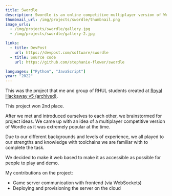 ```yaml
---
title: Swordle
description: Swordle is an online competitive multiplayer version of Wordle.
thumbnail_url: /img/projects/swordle/thumbnail.png
image_urls:
  - /img/projects/swordle/gallery.jpg
  - /img/projects/swordle/gallery-2.jpg

links:
  - title: DevPost
    url: https://devpost.com/software/swordle
  - title: Source code
    url: https://github.com/stephanie-flower/swordle

languages: ["Python", "JavaScript"]
year: "2022"
---
```


This was the project that me and group of RHUL students created at [Royal Hackaway v5 (archived)](https://archive.daemondemon.co.uk/royalhackaway/v5/).

This project won 2nd place.

After we met and introduced ourselves to each other, we brainstormed for project ideas. We came up with an idea of a multiplayer competitive version of Wordle as it was extremely popular at the time.

Due to our different backgrounds and levels of experience, we all played to our strengths and knowledge with toolchains we are familiar with to complete the task.

We decided to make it web based to make it as accessible as possible for people to play and demo.

My contributions on the project:

- Game server communication with frontend (via WebSockets)
- Deploying and provisioning the server on the cloud
